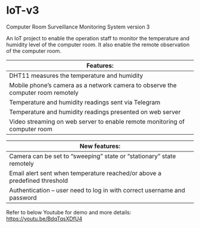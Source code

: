 # IoT-v3

Computer Room Surveillance Monitoring System version 3

An IoT project to enable the operation staff to monitor the temperature and humidity level of the computer room.  It also enable the remote observation of the computer room.

| Features:                                                                       |
|---------------------------------------------------------------------------------|
| DHT11 measures the temperature and humidity                                     |
| Mobile phone’s camera as a network camera to observe the computer room remotely |
| Temperature and humidity readings sent via Telegram                             |
| Temperature and humidity readings presented on web server                       |
| Video streaming on web server to enable remote monitoring of computer room      |

| New features:                                                             |
|---------------------------------------------------------------------------|
| Camera can be set to “sweeping” state or “stationary” state remotely      |
| Email alert sent when temperature reached/or above a predefined threshold |
| Authentication – user need to log in with correct username and password   |

Refer to below Youtube for demo and more details:
https://youtu.be/BdqTqsXDfU4

